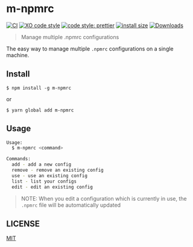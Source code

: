 # m-npmrc

[![CI](https://github.com/acestojanoski/m-npmrc/workflows/CI/badge.svg)](https://github.com/acestojanoski/m-npmrc/actions?query=workflow%3ACI)
[![XO code style](https://img.shields.io/badge/code_style-XO-5ed9c7.svg)](https://github.com/xojs/xo)
[![code style: prettier](https://img.shields.io/badge/code_style-prettier-ff69b4.svg?style=flat-square)](https://github.com/prettier/prettier)
[![install size](https://packagephobia.now.sh/badge?p=m-npmrc)](https://packagephobia.now.sh/result?p=m-npmrc)
[![Downloads](https://img.shields.io/npm/dm/m-npmrc.svg)](https://npmjs.com/m-npmrc)

> Manage multiple .npmrc configurations

The easy way to manage multiple `.npmrc` configurations on a single machine.

## Install

```
$ npm install -g m-npmrc
```
or
```
$ yarn global add m-npmrc
```

## Usage

```sh
Usage:
  $ m-npmrc <command>

Commands:
  add - add a new config
  remove - remove an existing config
  use - use an existing config
  list - list your configs
  edit - edit an existing config
```

> NOTE: When you edit a configuration which is currently in use, the `.npmrc` file will be automatically updated

## LICENSE

[MIT](./LICENSE)
